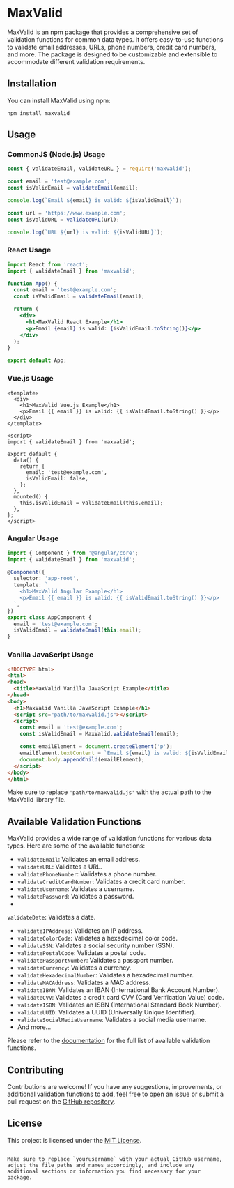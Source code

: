 # MaxValid

MaxValid is an npm package that provides a comprehensive set of validation functions for common data types. It offers easy-to-use functions to validate email addresses, URLs, phone numbers, credit card numbers, and more. The package is designed to be customizable and extensible to accommodate different validation requirements.

## Installation

You can install MaxValid using npm:

```shell
npm install maxvalid
```

## Usage

### CommonJS (Node.js) Usage

```javascript
const { validateEmail, validateURL } = require('maxvalid');

const email = 'test@example.com';
const isValidEmail = validateEmail(email);

console.log(`Email ${email} is valid: ${isValidEmail}`);

const url = 'https://www.example.com';
const isValidURL = validateURL(url);

console.log(`URL ${url} is valid: ${isValidURL}`);
```

### React Usage

```jsx
import React from 'react';
import { validateEmail } from 'maxvalid';

function App() {
  const email = 'test@example.com';
  const isValidEmail = validateEmail(email);

  return (
    <div>
      <h1>MaxValid React Example</h1>
      <p>Email {email} is valid: {isValidEmail.toString()}</p>
    </div>
  );
}

export default App;
```

### Vue.js Usage

```vue
<template>
  <div>
    <h1>MaxValid Vue.js Example</h1>
    <p>Email {{ email }} is valid: {{ isValidEmail.toString() }}</p>
  </div>
</template>

<script>
import { validateEmail } from 'maxvalid';

export default {
  data() {
    return {
      email: 'test@example.com',
      isValidEmail: false,
    };
  },
  mounted() {
    this.isValidEmail = validateEmail(this.email);
  },
};
</script>
```

### Angular Usage

```typescript
import { Component } from '@angular/core';
import { validateEmail } from 'maxvalid';

@Component({
  selector: 'app-root',
  template: `
    <h1>MaxValid Angular Example</h1>
    <p>Email {{ email }} is valid: {{ isValidEmail.toString() }}</p>
  `,
})
export class AppComponent {
  email = 'test@example.com';
  isValidEmail = validateEmail(this.email);
}
```

### Vanilla JavaScript Usage

```html
<!DOCTYPE html>
<html>
<head>
  <title>MaxValid Vanilla JavaScript Example</title>
</head>
<body>
  <h1>MaxValid Vanilla JavaScript Example</h1>
  <script src="path/to/maxvalid.js"></script>
  <script>
    const email = 'test@example.com';
    const isValidEmail = MaxValid.validateEmail(email);

    const emailElement = document.createElement('p');
    emailElement.textContent = `Email ${email} is valid: ${isValidEmail.toString()}`;
    document.body.appendChild(emailElement);
  </script>
</body>
</html>
```

Make sure to replace `'path/to/maxvalid.js'` with the actual path to the MaxValid library file.

## Available Validation Functions

MaxValid provides a wide range of validation functions for various data types. Here are some of the available functions:

- `validateEmail`: Validates an email address.
- `validateURL`: Validates a URL.
- `validatePhoneNumber`: Validates a phone number.
- `validateCreditCardNumber`: Validates a credit card number.
- `validateUsername`: Validates a username.
- `validatePassword`: Validates a password.
-

 `validateDate`: Validates a date.
- `validateIPAddress`: Validates an IP address.
- `validateColorCode`: Validates a hexadecimal color code.
- `validateSSN`: Validates a social security number (SSN).
- `validatePostalCode`: Validates a postal code.
- `validatePassportNumber`: Validates a passport number.
- `validateCurrency`: Validates a currency.
- `validateHexadecimalNumber`: Validates a hexadecimal number.
- `validateMACAddress`: Validates a MAC address.
- `validateIBAN`: Validates an IBAN (International Bank Account Number).
- `validateCVV`: Validates a credit card CVV (Card Verification Value) code.
- `validateISBN`: Validates an ISBN (International Standard Book Number).
- `validateUUID`: Validates a UUID (Universally Unique Identifier).
- `validateSocialMediaUsername`: Validates a social media username.
- And more...

Please refer to the [documentation](https://github.com/yourusername/maxvalid) for the full list of available validation functions.

## Contributing

Contributions are welcome! If you have any suggestions, improvements, or additional validation functions to add, feel free to open an issue or submit a pull request on the [GitHub repository](https://github.com/yourusername/maxvalid).

## License

This project is licensed under the [MIT License](LICENSE).
```

Make sure to replace `yourusername` with your actual GitHub username, adjust the file paths and names accordingly, and include any additional sections or information you find necessary for your package.